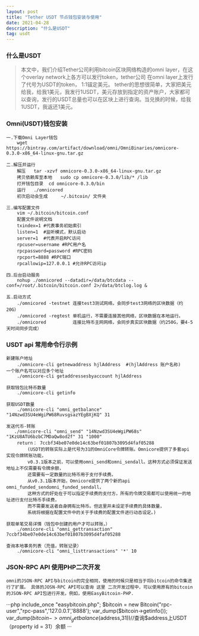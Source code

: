 ```yaml
---
layout: post
title: "Tether USDT 节点钱包安装与使用"
date: 2021-04-28
description: "什么是USDT"
tag: usdt
---
```

### 什么是USDT

<blockquote>本文中，我们介绍Tether公司利用bitcoin区块网络构造的omni layer，在这个overlay network上各方可以发行token，tether公司
 在omni layer上发行了代号为USDT的token， 1:1锚定美元。
 tether的思想很简单，大家把美元给我，给我1美元，我发行1USDT，美元存放到指定的资产账户，大家都可以查询，发行的USDT总量也可以在区块上进行查询。当兑换的时候，给我1USDT，我返还1美元。
 </blockquote>

### Omni(USDT)钱包安装

 ```
 一.下载Omni Layer钱包
     wget https://bintray.com/artifact/download/omni/OmniBinaries/omnicore-0.3.0-x86_64-linux-gnu.tar.gz

 二.解压并运行
     解压   tar -xzvf omnicore-0.3.0-x86_64-linux-gnu.tar.gz
     拷贝依赖库至本地   sudo cp omnicore-0.3.0/lib/* /lib
     打开钱包目录  cd omnicore-0.3.0/bin
     运行   ./omnicored
     初次启动会生成     ~/.bitcoin/ 文件夹

 三.编写配置文件
     vim ~/.bitcoin/bitcoin.conf
     配置文件说明文档
     txindex=1 #代表事务初始索引
     listen=1  #监听模式，默认启动
     server=1  #代表开启RPC访问
     rpcuser=username #RPC用户名
     rpcpassword=password #RPC密码
     rpcport=8888 #RPC端口
     rpcallowip=127.0.0.1 #允许RPC访问ip

 四.后台启动服务
     nohup ./omnicored --datadir=/data/btcdata --conf=/root/.bitcoin/bitcoin.conf 2>/data/btclog.log &

 五.启动方式
     ./omnicored -testnet 连接test3测试网络，会同步test3网络的区块数据（约20G）
     ./omnicored -regtest 单机运行，不需要连接其他网络，区块数据在本地运行。
     ./omnicored          连接比特币主网网络，会同步真实区块数据（约250G，要4-5天时间同步完成）
 ```

### USDT api 常用命令行示例

 ```
 新建账户地址
     ./omnicore-cli getnewaddress hjlAddress  #(hjlAddress 账户名称)
 一个账户名可以对应多个地址
     ./omnicore-cli getaddressesbyaccount hjlAddress

 获取钱包比特币数量
     ./omnicore-cli getinfo

 获取USDT数量
     ./omnicore-cli "omni_getbalance" "14Nzwd3SU4eWgiPW68RuvsgsazYEgBXjKQ" 31

 发送代币-转账
    ./omnicore-cli "omni_send" "14Nzwd3SU4eWgiPW68s" "1KzU8ATU6bzbC7MDaQw8od2f" 31 "1000"
     return： 7ccbf34be07e0de14c63bef01807b3095d4faf05288
         (USDT的转账实际上是代号为31的OmniCore令牌转账。Omnicore提供了多套api实现令牌转账功能，
         v0.3.1版本之前，可以使用omni_send和omni_sendall。这种方式必须保证发送地址上不仅需要有令牌余额，
         还需要有一定数量的比特币用于支付手续费。
         从v0.3.1版本开始，Omnicore提供了两个新的api omni_funded_sendomni_funded_sendall，
         这种方式的好处在于可以指定手续费的支付方，所有的令牌交易都可以使用统一的地址进行支付比特币手续费，
         而不需要发送者自身拥有比特币。但这里并未设定手续费的具体数量，
         系统将根据在配置文件中的关于手续费的配置文件进行动态设定。)

 获取单笔交易详情（钱包中创建的用户才可以转账，）
     ./omnicore-cli "omni_gettransaction" 7ccbf34be07e0de14c63bef01807b3095d4faf05288

 查询本地事务列表（充值，转账记录）
     ./omnicore-cli "omni_listtransactions" '*' 10
 ```

### JSON-RPC API 使用PHP二次开发

 `
 omni的JSON-RPC API与bitcoin的完全相同，使用的时候只是相当于将bitcoin的命令集进行了扩展。
  具体的JOSN-RPC API可以查询 这里 二次开发过程中，可以使用原有的bitcoin的JSON-RPC
  API包进行开发。例如，使用EasyBitcoin-PHP.
  `

 ···php
 include_once "easybitcoin.php";
 $bitcoin = new Bitcoin("rpc-user","rpc-pass",'127.0.0.1','8888');
 var_dump($bitcoin->getinfo());
 var_dump($bitcoin->omni_getbalance($address,31))//查询$address上USDT（property id = 31）余额
 ···